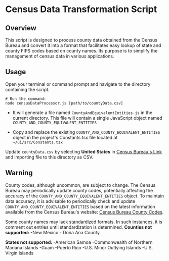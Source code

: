 # Census Data Transformation Script

## Overview

This script is designed to process county data obtained from the Census Bureau and convert it into a format that facilitates easy lookup of state and county FIPS codes based on county names. Its purpose is to simplify the management of census data in various applications.

## Usage

Open your terminal or command prompt and navigate to the directory containing the script.

    # Run the command:
    node censusDataProcessor.js [path/to/countyData.csv]

- It will generate a file named `CountyAndEquivalentEntities.js` in the current directory. This file will contain a single JavaScript object named `COUNTY_AND_COUNTY_EQUIVALENT_ENTITIES`

- Copy and replace the existing `COUNTY_AND_COUNTY_EQUIVALENT_ENTITIES` object in the project's Constants.tsx file located at `~/ui/src/Constants.tsx`

Update `countyData.csv` by selecting **United States** in [Census Bureau's Link](https://www.census.gov/library/reference/code-lists/ansi.html#cou) and importing file to this directory as CSV.

## Warning

County codes, although uncommon, are subject to change. The Census Bureau may periodically update county codes, potentially affecting the accuracy of the `COUNTY_AND_COUNTY_EQUIVALENT_ENTITIES` object. To maintain data accuracy, it is advisable to periodically check and update `COUNTY_AND_COUNTY_EQUIVALENT_ENTITIES` based on the latest information available from the Census Bureau's website: [Census Bureau County Codes](https://www.census.gov/library/reference/code-lists/ansi.html#cou).

Some county names may lack standardized formats. In such instances, it is comment out entries until standardization is determined.
**Counties not supported:**
-New Mexico - Doña Ana County

**States not supported:**
-American Samoa
-Commonwealth of Northern Mariana Islands
-Guam
-Puerto Rico
-U.S. Minor Outlying Islands
-U.S. Virgin Islands
